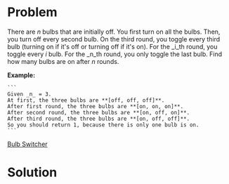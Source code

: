 
# Problem

There are _n_ bulbs that are initially off. You first turn on all the bulbs.
Then, you turn off every second bulb. On the third round, you toggle every
third bulb (turning on if it's off or turning off if it's on). For the _i_th
round, you toggle every _i_ bulb. For the _n_th round, you only toggle the
last bulb. Find how many bulbs are on after _n_ rounds.

**Example:**  

    ```
    Given _n_ = 3.   
    At first, the three bulbs are **[off, off, off]**.
    After first round, the three bulbs are **[on, on, on]**.
    After second round, the three bulbs are **[on, off, on]**.
    After third round, the three bulbs are **[on, off, off]**.   
    So you should return 1, because there is only one bulb is on.
    ```



[Bulb Switcher](https://leetcode.com/problems/bulb-switcher)

# Solution



